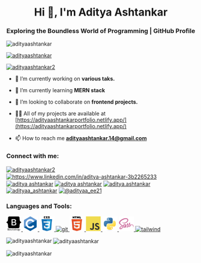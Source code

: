 <h1 align="center">Hi 👋, I'm Aditya Ashtankar</h1>
<h3 align="center">Exploring the Boundless World of Programming | GitHub Profile</h3>

<p align="left"> <img src="https://komarev.com/ghpvc/?username=adityaashtankar&label=Profile%20views&color=0e75b6&style=flat" alt="adityaashtankar" /> </p>

<p align="left"> <a href="https://github.com/ryo-ma/github-profile-trophy"><img src="https://github-profile-trophy.vercel.app/?username=adityaashtankar" alt="adityaashtankar" /></a> </p>

<p align="left"> <a href="https://twitter.com/adityaashtankar2" target="blank"><img src="https://img.shields.io/twitter/follow/adityaashtankar2?logo=twitter&style=for-the-badge" alt="adityaashtankar2" /></a> </p>

- 🔭 I’m currently working on **various taks.**

- 🌱 I’m currently learning **MERN stack**

- 👯 I’m looking to collaborate on **frontend projects.**

- 👨‍💻 All of my projects are available at [https://adityaashtankarportfolio.netlify.app/](https://adityaashtankarportfolio.netlify.app/)

- 📫 How to reach me **adityaashtankar.14@gmail.com**

<h3 align="left">Connect with me:</h3>
<p align="left">
<a href="https://twitter.com/adityaashtankar2" target="blank"><img align="center" src="https://raw.githubusercontent.com/rahuldkjain/github-profile-readme-generator/master/src/images/icons/Social/twitter.svg" alt="adityaashtankar2" height="30" width="40" /></a>
<a href="https://linkedin.com/in/https://www.linkedin.com/in/aditya-ashtankar-3b2265233" target="blank"><img align="center" src="https://raw.githubusercontent.com/rahuldkjain/github-profile-readme-generator/master/src/images/icons/Social/linked-in-alt.svg" alt="https://www.linkedin.com/in/aditya-ashtankar-3b2265233" height="30" width="40" /></a>
<a href="https://kaggle.com/aditya ashtankar" target="blank"><img align="center" src="https://raw.githubusercontent.com/rahuldkjain/github-profile-readme-generator/master/src/images/icons/Social/kaggle.svg" alt="aditya ashtankar" height="30" width="40" /></a>
<a href="https://fb.com/aditya ashtankar" target="blank"><img align="center" src="https://raw.githubusercontent.com/rahuldkjain/github-profile-readme-generator/master/src/images/icons/Social/facebook.svg" alt="aditya ashtankar" height="30" width="40" /></a>
<a href="https://instagram.com/aditya.ashtankar" target="blank"><img align="center" src="https://raw.githubusercontent.com/rahuldkjain/github-profile-readme-generator/master/src/images/icons/Social/instagram.svg" alt="aditya.ashtankar" height="30" width="40" /></a>
<a href="https://www.leetcode.com/adityaa_ashtankar" target="blank"><img align="center" src="https://raw.githubusercontent.com/rahuldkjain/github-profile-readme-generator/master/src/images/icons/Social/leet-code.svg" alt="adityaa_ashtankar" height="30" width="40" /></a>
<a href="https://www.hackerearth.com/@adityaa_ee21" target="blank"><img align="center" src="https://raw.githubusercontent.com/rahuldkjain/github-profile-readme-generator/master/src/images/icons/Social/hackerearth.svg" alt="@adityaa_ee21" height="30" width="40" /></a>
</p>

<h3 align="left">Languages and Tools:</h3>
<p align="left"> <a href="https://getbootstrap.com" target="_blank" rel="noreferrer"> <img src="https://raw.githubusercontent.com/devicons/devicon/master/icons/bootstrap/bootstrap-plain-wordmark.svg" alt="bootstrap" width="40" height="40"/> </a> <a href="https://www.cprogramming.com/" target="_blank" rel="noreferrer"> <img src="https://raw.githubusercontent.com/devicons/devicon/master/icons/c/c-original.svg" alt="c" width="40" height="40"/> </a> <a href="https://www.w3schools.com/css/" target="_blank" rel="noreferrer"> <img src="https://raw.githubusercontent.com/devicons/devicon/master/icons/css3/css3-original-wordmark.svg" alt="css3" width="40" height="40"/> </a> <a href="https://git-scm.com/" target="_blank" rel="noreferrer"> <img src="https://www.vectorlogo.zone/logos/git-scm/git-scm-icon.svg" alt="git" width="40" height="40"/> </a> <a href="https://www.w3.org/html/" target="_blank" rel="noreferrer"> <img src="https://raw.githubusercontent.com/devicons/devicon/master/icons/html5/html5-original-wordmark.svg" alt="html5" width="40" height="40"/> </a> <a href="https://developer.mozilla.org/en-US/docs/Web/JavaScript" target="_blank" rel="noreferrer"> <img src="https://raw.githubusercontent.com/devicons/devicon/master/icons/javascript/javascript-original.svg" alt="javascript" width="40" height="40"/> </a> <a href="https://www.python.org" target="_blank" rel="noreferrer"> <img src="https://raw.githubusercontent.com/devicons/devicon/master/icons/python/python-original.svg" alt="python" width="40" height="40"/> </a> <a href="https://sass-lang.com" target="_blank" rel="noreferrer"> <img src="https://raw.githubusercontent.com/devicons/devicon/master/icons/sass/sass-original.svg" alt="sass" width="40" height="40"/> </a> <a href="https://tailwindcss.com/" target="_blank" rel="noreferrer"> <img src="https://www.vectorlogo.zone/logos/tailwindcss/tailwindcss-icon.svg" alt="tailwind" width="40" height="40"/> </a> </p>

<p><img align="left" src="https://github-readme-stats.vercel.app/api/top-langs?username=adityaashtankar&show_icons=true&locale=en&layout=compact" alt="adityaashtankar" /></p>

<p>&nbsp;<img align="center" src="https://github-readme-stats.vercel.app/api?username=adityaashtankar&show_icons=true&locale=en" alt="adityaashtankar" /></p>

<p><img align="center" src="https://github-readme-streak-stats.herokuapp.com/?user=adityaashtankar&" alt="adityaashtankar" /></p>
